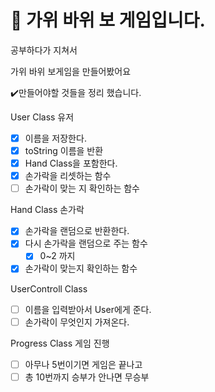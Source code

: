 # :rocket: 가위 바위 보 게임입니다. 

공부하다가 지쳐서 

가위 바위 보게임을 만들어봤어요

:heavy_check_mark:만들어야할 것들을 정리 했습니다. 

User Class 유저

- [x] 이름을 저장한다.
- [x] toString 이름을 반환
- [x] Hand Class을 포함한다.
- [x] 손가락을 리셋하는 함수
- [ ] 손가락이 맞는 지 확인하는 함수

Hand Class 손가락

- [x] 손가락을 랜덤으로 반환한다.
- [x] 다시 손가락을 랜덤으로 주는 함수
  - [x] 0~2 까지
- [x] 손가락이 맞는지 확인하는 함수

UserControll Class

- [ ] 이름을 입력받아서 User에게 준다.
- [ ] 손가락이 무엇인지 가져온다.

Progress Class 게임 진행

- [ ] 아무나 5번이기면 게임은 끝나고
- [ ] 총 10번까지 승부가 안나면 무승부